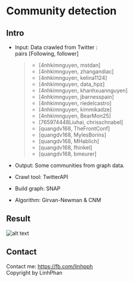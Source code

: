 Community detection
===========================

Intro
---------------------------
- Input: Data crawled from Twitter : <br/>
  pairs [Following, follower]
  
  > - [4nhkimnguyen, mstdan]
  > - [4nhkimnguyen, zhangandiac]
  > - [4nhkimnguyen, kelina1124]
  > - [4nhkimnguyen, data_hpz]
  > - [4nhkimnguyen, khanhxuannguyen]
  > - [4nhkimnguyen, jbarnesspain]
  > - [4nhkimnguyen, riedelcastro]
  > - [4nhkimnguyen, kimmikadze]
  > - [4nhkimnguyen, BearMon25]
  > - [765974448Liuhai, chrisschnabel]
  > - [quangdv168, TheFrontConf]
  > - [quangdv168, MylesBorins]
  > - [quangdv168, MHablich]
  > - [quangdv168, fhinkel]
  > - [quangdv168, bmeurer]
  
- Output: Some communities from graph data.
- Crawl tool: TwitterAPI
- Build graph: SNAP
- Algorithm: Girvan-Newman & CNM

Result
-----------------------------------
![alt text](https://raw.githubusercontent.com/linkpp/Community-detection/master/visualize%20graph/comunity.png)

Contact
-------------------------------
Contact me: https://fb.com/linhpph <br/>
Copyright by LinhPhan
